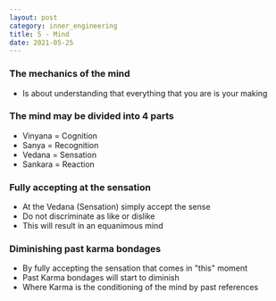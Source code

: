 ```yaml
---
layout: post
category: inner_engineering
title: 5 - Mind
date: 2021-05-25
---
```


### The mechanics of the mind

- Is about understanding that everything that you are is your making

### The mind may be divided into 4 parts

- Vinyana = Cognition
- Sanya = Recognition
- Vedana = Sensation
- Sankara = Reaction

### Fully accepting at the sensation

- At the Vedana (Sensation) simply accept the sense
- Do not discriminate as like or dislike
- This will result in an equanimous mind

### Diminishing past karma bondages

- By fully accepting the sensation that comes in "this" moment
- Past Karma bondages will start to diminish
- Where Karma is the conditioning of the mind by past references
